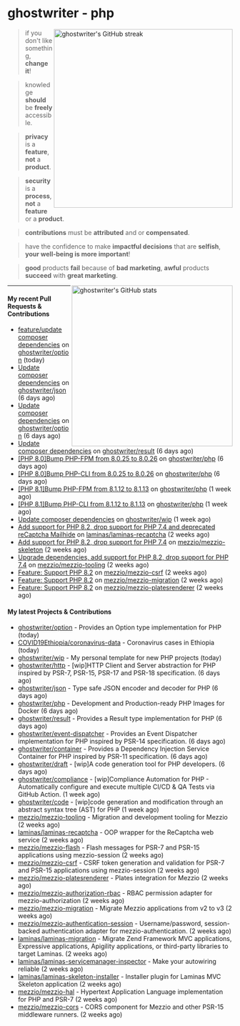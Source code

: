 # ghostwriter - php

<img alt="ghostwriter's GitHub streak" width="400px" align="right" src="https://github-readme-streak-stats.herokuapp.com/?cache_seconds=1800&user=ghostwriter">

> if you don't like something, **change it**!

> knowledge **should** be **freely** accessible.

> **privacy** is a **feature**, **not** a **product**.

> **security** is a **process**, **not** a **feature** or a **product**.

> **contributions** must be **attributed** and or **compensated**.

> have the confidence to make **impactful decisions** that are **selfish**, **your well-being is more important**!

> **good** products **fail** because of **bad marketing**, **awful** products **succeed** with **great marketing**.

<img alt="ghostwriter's GitHub stats" width="360px" align="right" src="https://github-readme-stats.vercel.app/api?cache_seconds=1800&username=ghostwriter&show_icons=true&count_private=true&hide_title=true&hide_rank=true&icon_color=333">

---

#### My recent Pull Requests & Contributions

- [feature/update composer dependencies](https://github.com/ghostwriter/option/pull/16) on [ghostwriter/option](https://github.com/ghostwriter/option) (today)
- [Update composer dependencies](https://github.com/ghostwriter/json/pull/9) on [ghostwriter/json](https://github.com/ghostwriter/json) (6 days ago)
- [Update composer dependencies](https://github.com/ghostwriter/option/pull/15) on [ghostwriter/option](https://github.com/ghostwriter/option) (6 days ago)
- [Update composer dependencies](https://github.com/ghostwriter/result/pull/9) on [ghostwriter/result](https://github.com/ghostwriter/result) (6 days ago)
- [[PHP 8.0]Bump PHP-FPM from 8.0.25 to 8.0.26](https://github.com/ghostwriter/php/pull/251) on [ghostwriter/php](https://github.com/ghostwriter/php) (6 days ago)
- [[PHP 8.0]Bump PHP-CLI from 8.0.25 to 8.0.26](https://github.com/ghostwriter/php/pull/250) on [ghostwriter/php](https://github.com/ghostwriter/php) (6 days ago)
- [[PHP 8.1]Bump PHP-FPM from 8.1.12 to 8.1.13](https://github.com/ghostwriter/php/pull/249) on [ghostwriter/php](https://github.com/ghostwriter/php) (1 week ago)
- [[PHP 8.1]Bump PHP-CLI from 8.1.12 to 8.1.13](https://github.com/ghostwriter/php/pull/248) on [ghostwriter/php](https://github.com/ghostwriter/php) (1 week ago)
- [Update composer dependencies](https://github.com/ghostwriter/wip/pull/19) on [ghostwriter/wip](https://github.com/ghostwriter/wip) (1 week ago)
- [Add support for PHP 8.2, drop support for PHP 7.4 and deprecated reCaptcha Mailhide](https://github.com/laminas/laminas-recaptcha/pull/28) on [laminas/laminas-recaptcha](https://github.com/laminas/laminas-recaptcha) (2 weeks ago)
- [Add support for PHP 8.2, drop support for PHP 7.4](https://github.com/mezzio/mezzio-skeleton/pull/97) on [mezzio/mezzio-skeleton](https://github.com/mezzio/mezzio-skeleton) (2 weeks ago)
- [Upgrade dependencies, add support for PHP 8.2, drop support for PHP 7.4](https://github.com/mezzio/mezzio-tooling/pull/35) on [mezzio/mezzio-tooling](https://github.com/mezzio/mezzio-tooling) (2 weeks ago)
- [Feature: Support PHP 8.2](https://github.com/mezzio/mezzio-csrf/pull/18) on [mezzio/mezzio-csrf](https://github.com/mezzio/mezzio-csrf) (2 weeks ago)
- [Feature: Support PHP 8.2](https://github.com/mezzio/mezzio-migration/pull/22) on [mezzio/mezzio-migration](https://github.com/mezzio/mezzio-migration) (2 weeks ago)
- [Feature: Support PHP 8.2](https://github.com/mezzio/mezzio-platesrenderer/pull/21) on [mezzio/mezzio-platesrenderer](https://github.com/mezzio/mezzio-platesrenderer) (2 weeks ago)

#### My latest Projects & Contributions

- [ghostwriter/option](https://github.com/ghostwriter/option) - Provides an Option type implementation for PHP (today)
- [COVID19Ethiopia/coronavirus-data](https://github.com/COVID19Ethiopia/coronavirus-data) - Coronavirus cases in Ethiopia (today)
- [ghostwriter/wip](https://github.com/ghostwriter/wip) - My personal template for new PHP projects (today)
- [ghostwriter/http](https://github.com/ghostwriter/http) - [wip]HTTP Client and Server abstraction for PHP inspired by PSR-7, PSR-15, PSR-17 and PSR-18 specification. (6 days ago)
- [ghostwriter/json](https://github.com/ghostwriter/json) - Type safe JSON encoder and decoder for PHP (6 days ago)
- [ghostwriter/php](https://github.com/ghostwriter/php) - Development and Production-ready PHP Images for Docker (6 days ago)
- [ghostwriter/result](https://github.com/ghostwriter/result) - Provides a Result type implementation for PHP (6 days ago)
- [ghostwriter/event-dispatcher](https://github.com/ghostwriter/event-dispatcher) - Provides an Event Dispatcher implementation for PHP inspired by PSR-14 specification. (6 days ago)
- [ghostwriter/container](https://github.com/ghostwriter/container) - Provides a Dependency Injection Service Container for PHP inspired by PSR-11 specification. (6 days ago)
- [ghostwriter/draft](https://github.com/ghostwriter/draft) - [wip]A code generation tool for PHP developers. (6 days ago)
- [ghostwriter/compliance](https://github.com/ghostwriter/compliance) - [wip]Compliance Automation for PHP - Automatically configure and execute multiple CI/CD &amp; QA Tests via GitHub Action. (1 week ago)
- [ghostwriter/code](https://github.com/ghostwriter/code) - [wip]code generation and modification through an abstract syntax tree (AST) for PHP (1 week ago)
- [mezzio/mezzio-tooling](https://github.com/mezzio/mezzio-tooling) - Migration and development tooling for Mezzio (2 weeks ago)
- [laminas/laminas-recaptcha](https://github.com/laminas/laminas-recaptcha) - OOP wrapper for the ReCaptcha web service (2 weeks ago)
- [mezzio/mezzio-flash](https://github.com/mezzio/mezzio-flash) - Flash messages for PSR-7 and PSR-15 applications using mezzio-session (2 weeks ago)
- [mezzio/mezzio-csrf](https://github.com/mezzio/mezzio-csrf) - CSRF token generation and validation for PSR-7 and PSR-15 applications using mezzio-session (2 weeks ago)
- [mezzio/mezzio-platesrenderer](https://github.com/mezzio/mezzio-platesrenderer) - Plates integration for Mezzio (2 weeks ago)
- [mezzio/mezzio-authorization-rbac](https://github.com/mezzio/mezzio-authorization-rbac) - RBAC permission adapter for mezzio-authorization (2 weeks ago)
- [mezzio/mezzio-migration](https://github.com/mezzio/mezzio-migration) - Migrate Mezzio applications from v2 to v3 (2 weeks ago)
- [mezzio/mezzio-authentication-session](https://github.com/mezzio/mezzio-authentication-session) - Username/password, session-backed authentication adapter for mezzio-authentication. (2 weeks ago)
- [laminas/laminas-migration](https://github.com/laminas/laminas-migration) - Migrate Zend Framework MVC applications, Expressive applications, Apigility applications, or third-party libraries to target Laminas. (2 weeks ago)
- [laminas/laminas-servicemanager-inspector](https://github.com/laminas/laminas-servicemanager-inspector) - Make your autowiring reliable (2 weeks ago)
- [laminas/laminas-skeleton-installer](https://github.com/laminas/laminas-skeleton-installer) - Installer plugin for Laminas MVC Skeleton application (2 weeks ago)
- [mezzio/mezzio-hal](https://github.com/mezzio/mezzio-hal) - Hypertext Application Language implementation for PHP and PSR-7 (2 weeks ago)
- [mezzio/mezzio-cors](https://github.com/mezzio/mezzio-cors) - CORS component for Mezzio and other PSR-15 middleware runners. (2 weeks ago)
